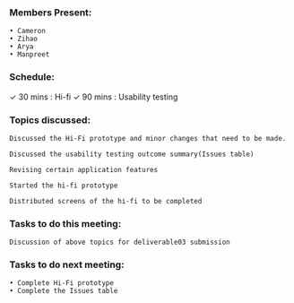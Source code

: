 ### Members Present:

    • Cameron
    • Zihao
    • Arya
    • Manpreet

### Schedule:

&check; 30 mins : Hi-fi
&check; 90 mins : Usability testing

### Topics discussed:

    Discussed the Hi-Fi prototype and minor changes that need to be made.

    Discussed the usability testing outcome summary(Issues table)

    Revising certain application features

    Started the hi-fi prototype

    Distributed screens of the hi-fi to be completed

### Tasks to do this meeting:

    Discussion of above topics for deliverable03 submission

### Tasks to do next meeting:

    • Complete Hi-Fi prototype
    • Complete the Issues table

